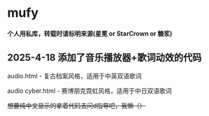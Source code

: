 # mufy

#### 个人用私库，转载时请标明来源(星冕 or StarCrown or 糖浆)

## 2025-4-18 添加了音乐播放器+歌词动效的代码

audio.html - 复古档案风格，适用于中英双语歌词

audio cyber.html - 赛博朋克霓虹风格，适用于中日双语歌词

~~想要纯中文显示的拿着代码去问d指导吧，我懒（）~~
